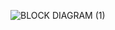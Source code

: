 ![BLOCK DIAGRAM (1)](https://user-images.githubusercontent.com/94208436/142874341-4ad65617-a539-4a00-b3da-1da11f1debaa.jpg)

